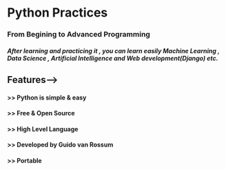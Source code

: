 # Python Practices
### From Begining to Advanced Programming
##### After learning and practicing it , you can learn easily Machine Learning , Data Science , Artificial Intelligence and Web development(Django) etc.

## Features-->
#### >> Python is simple & easy
#### >> Free & Open Source
#### >> High Level Language
#### >> Developed by Guido van Rossum
#### >> Portable 
